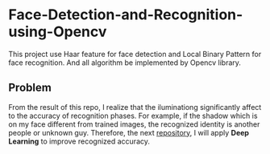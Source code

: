 # Face-Detection-and-Recognition-using-Opencv
This project use Haar feature for face detection and Local Binary Pattern for face recognition. And all algorithm be implemented by Opencv library. 
## Problem
From the result of this repo, I realize that the iluminationg significantly affect to the accuracy of recognition phases. For example, if the shadow which is on my face different from trained images, the recognized identity is another people or unknown guy. Therefore, the next [repository](https://github.com/dotieuthien/Face-Attendance-System), I will apply **Deep Learning** to improve recognized accuracy.
